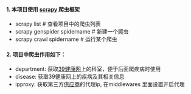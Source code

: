 <!--
 * @Author: mfuture@qq.com
 * @Date: 2021-10-12 13:08:44
 * @LastEditTime: 2021-10-12 13:48:13
 * @LastEditors: mfuture@qq.com
 * @Description: 
 * @FilePath: /jbk39/README.md
-->

#### 1. 本项目使用 [scrapy](https://docs.scrapy.org/en/latest/index.html) 爬虫框架
- scrapy list # 查看项目中的爬虫列表
- scrapy genspider spidername # 新建一个爬虫
- scrapy crawl spidername # 运行某个爬虫


#### 2. 项目中爬虫作用如下：
- department: 获取[39健康网](https://jbk.39.net/)上的科室，便于后面爬疾病时使用
- disease: 获取39健康网上的疾病及其相关信息
- ipproxy: 获取第三方[供应商](http://www.feidudaili.com/index/gratis/index)的代理ip, 在middlewares 里面设置开启代理
